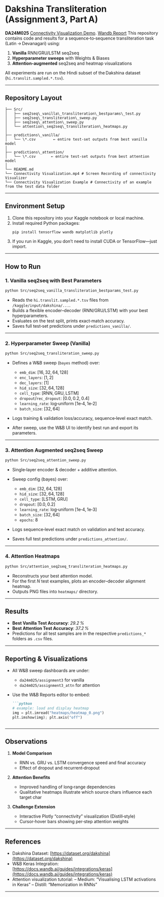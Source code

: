 

# Dakshina Transliteration (Assignment 3, Part A)
**DA24M025** 
[Connectivity Visualization Demo](https://drive.google.com/file/d/18BYq6F43r6F1PT6niaP5O-98PrkKZM4t/view?usp=sharing).
[Wandb Report](https://api.wandb.ai/links/da24m025-iit-madras/gxkvman2)
This repository contains code and results for a sequence‑to‑sequence transliteration task (Latin → Devanagari) using:

1. **Vanilla** RNN/GRU/LSTM seq2seq  
2. **Hyperparameter sweeps** with Weights & Biases  
3. **Attention‑augmented** seq2seq and heatmap visualizations  

All experiments are run on the Hindi subset of the Dakshina dataset (`hi.translit.sampled.*.tsv`).  

---

##  Repository Layout
````
├── Src/
│   ├── seq2seq\_vanilla\_transliteration\_bestparams\_test.py
│   ├── seq2seq\_transliteration\_sweep.py
│   ├── seq2seq\_attention\_sweep.py
│   └── attention\_seq2seq\_transliteration\_heatmaps.py
│
├── predictions\_vanilla/
│   └── \*.csv        ← entire test‑set outputs from best vanilla model
│
├── predictions\_attention/
│   └── \*.csv       ← entire test‑set outputs from best attention model
│
└── README.md
└── Connectivity Visualization.mp4 # Screen Recording of connectivity Visualizer
└── Connectivity Visualization Example # Connectivity of an example from the test data folder

````

---

##  Environment Setup

1. Clone this repository into your Kaggle notebook or local machine.
2. Install required Python packages:
   ```bash
   pip install tensorflow wandb matplotlib plotly


3. If you run in Kaggle, you don’t need to install CUDA or TensorFlow—just import.

---

##  How to Run

### 1. Vanilla seq2seq with Best Parameters

```bash
python Src/seq2seq_vanilla_transliteration_bestparams_test.py
```

* Reads the `hi.translit.sampled.*.tsv` files from `/kaggle/input/dakshina/...`.
* Builds a flexible encoder–decoder (RNN/GRU/LSTM) with your best hyperparameters.
* Evaluates on the test split, prints exact‐match accuracy.
* Saves full test‑set predictions under `predictions_vanilla/`.

---

### 2. Hyperparameter Sweep (Vanilla)

```bash
python Src/seq2seq_transliteration_sweep.py
```

* Defines a W\&B sweep (`bayes` method) over:

  * `emb_dim`: \[16, 32, 64, 128]
  * `enc_layers`: \[1, 2]
  * `dec_layers`: \[1]
  * `hid_size`: \[32, 64, 128]
  * `cell_type`: \[RNN, GRU, LSTM]
  * `dropout`/`rec_dropout`: \[0.0, 0.2, 0.4]
  * `learning_rate`: log‑uniform \[1e‑4, 1e‑2]
  * `batch_size`: \[32, 64]
* Logs training & validation loss/accuracy, sequence‐level exact match.
* After sweep, use the W\&B UI to identify best run and export its parameters.

---

### 3. Attention Augmented seq2seq Sweep

```bash
python Src/seq2seq_attention_sweep.py
```

* Single‐layer encoder & decoder + additive attention.
* Sweep config (bayes) over:

  * `emb_dim`: \[32, 64, 128]
  * `hid_size`: \[32, 64, 128]
  * `cell_type`: \[LSTM, GRU]
  * `dropout`: \[0.0, 0.2]
  * `learning_rate`: log‑uniform \[1e‑4, 1e‑3]
  * `batch_size`: \[32, 64]
  * `epochs`: 8
* Logs sequence‐level exact match on validation and test accuracy.
* Saves full test predictions under `predictions_attention/`.

---

### 4. Attention Heatmaps

```bash
python Src/attention_seq2seq_transliteration_heatmaps.py
```

* Reconstructs your best attention model.
* For the first *N* test examples, plots an encoder–decoder alignment heatmap.
* Outputs PNG files into `heatmaps/` directory.

---

##  Results

* **Best Vanilla Test Accuracy**: *29.2 %*
* **Best Attention Test Accuracy**: *37.2 %*
* Predictions for all test samples are in the respective `predictions_*` folders as `.csv` files.

---

##  Reporting & Visualizations

* All W\&B sweep dashboards are under:

  * `da24m025/assignment3` for vanilla
  * `da24m025/assignment3_attn` for attention
* Use the W\&B Reports editor to embed:

  ````markdown
  ```python
  # example: load and display heatmap
  img = plt.imread("heatmaps/heatmap_0.png")
  plt.imshow(img); plt.axis("off")
  ````

  ```
  ```

---

##  Observations 

1. **Model Comparison**

   * RNN vs. GRU vs. LSTM convergence speed and final accuracy
   * Effect of dropout and recurrent‐dropout

2. **Attention Benefits**

   * Improved handling of long‐range dependencies
   * Qualitative heatmaps illustrate which source chars influence each target char

3. **Challenge Extension**

   * Interactive Plotly “connectivity” visualization (Distill‑style)
   * Cursor‐hover bars showing per‑step attention weights

---

##  References

* Dakshina Dataset: [https://dataset.org/dakshina](https://dataset.org/dakshina)
* W\&B Keras Integration: [https://docs.wandb.ai/guides/integrations/keras](https://docs.wandb.ai/guides/integrations/keras)
* Attention visualization tutorial:
  – Medium: “Visualising LSTM activations in Keras”
  – Distill: “Memorization in RNNs”

---

